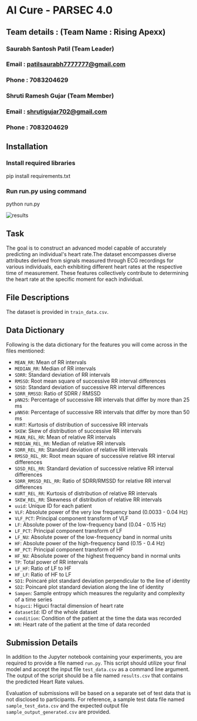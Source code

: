 # AI Cure - PARSEC 4.0

## Team details : (Team Name : Rising Apexx)

### Saurabh Santosh Patil (Team Leader)
### Email : patilsaurabh7777777@gmail.com
### Phone : 7083204629

### Shruti Ramesh Gujar (Team Member)
### Email : shrutigujar702@gmail.com
### Phone : 7083204629


## Installation

### Install required libraries
pip install requirements.txt

### Run run.py using command
python run.py


![results](https://github.com/saurabh00031/aicure_Rising_Apexx/assets/85858942/16d646bb-d4f4-4ab9-8de9-624bacec6ec7)


## Task
The goal is to construct an advanced model capable of accurately predicting an individual's heart rate.The dataset encompasses diverse attributes derived from signals measured through ECG recordings for various individuals, each exhibiting different heart rates at the respective time of measurement. These features collectively contribute to determining the heart rate at the specific moment for each individual.

## File Descriptions

The dataset is provided in `train_data.csv`.  

## Data Dictionary

Following is the data dictionary for the features you will come across in the files mentioned:

- `MEAN_RR`: Mean of RR intervals
- `MEDIAN_RR`: Median of RR intervals
- `SDRR`: Standard deviation of RR intervals
- `RMSSD`: Root mean square of successive RR interval differences
- `SDSD`: Standard deviation of successive RR interval differences
- `SDRR_RMSSD`: Ratio of SDRR / RMSSD
- `pNN25`: Percentage of successive RR intervals that differ by more than 25 ms
- `pNN50`: Percentage of successive RR intervals that differ by more than 50 ms
- `KURT`: Kurtosis of distribution of successive RR intervals
- `SKEW`: Skew of distribution of successive RR intervals
- `MEAN_REL_RR`: Mean of relative RR intervals
- `MEDIAN_REL_RR`: Median of relative RR intervals
- `SDRR_REL_RR`: Standard deviation of relative RR intervals
- `RMSSD_REL_RR`: Root mean square of successive relative RR interval differences
- `SDSD_REL_RR`: Standard deviation of successive relative RR interval differences
- `SDRR_RMSSD_REL_RR`: Ratio of SDRR/RMSSD for relative RR interval differences
- `KURT_REL_RR`: Kurtosis of distribution of relative RR intervals
- `SKEW_REL_RR`: Skewness of distribution of relative RR intervals
- `uuid`: Unique ID for each patient
- `VLF`: Absolute power of the very low frequency band (0.0033 - 0.04 Hz)
- `VLF_PCT`: Principal component transform of VLF
- `LF`: Absolute power of the low-frequency band (0.04 - 0.15 Hz)
- `LF_PCT`: Principal component transform of LF
- `LF_NU`: Absolute power of the low-frequency band in normal units
- `HF`: Absolute power of the high-frequency band (0.15 - 0.4 Hz)
- `HF_PCT`: Principal component transform of HF
- `HF_NU`: Absolute power of the highest frequency band in normal units
- `TP`: Total power of RR intervals
- `LF_HF`: Ratio of LF to HF
- `HF_LF`: Ratio of HF to LF
- `SD1`: Poincaré plot standard deviation perpendicular to the line of identity
- `SD2`: Poincaré plot standard deviation along the line of identity
- `Sampen`: Sample entropy which measures the regularity and complexity of a time series
- `higuci`: Higuci fractal dimension of heart rate
- `datasetId`: ID of the whole dataset
- `condition`: Condition of the patient at the time the data was recorded
- `HR`: Heart rate of the patient at the time of data recorded

## Submission Details
In addition to the Jupyter notebook containing your experiments, you are required to provide a file named `run.py`. This script should utilize your final model and accept the input file `test_data.csv` as a command line argument. The output of the script should be a file named `results.csv` that contains the predicted Heart Rate values.

Evaluation of submissions will be based on a separate set of test data that is not disclosed to participants. For reference, a sample test data file named `sample_test_data.csv` and the expected output file `sample_output_generated.csv` are provided.

